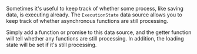 Sometimes it's useful to keep track of whether some process, like saving data, is executing already.
The `ExecutionState` data source allows you to keep track of whether asynchronous functions are still processing.

Simply add a function or promise to this data source, and the getter function will tell whether any functions are still processing. In addition, the loading state will be set if it's still processing.
